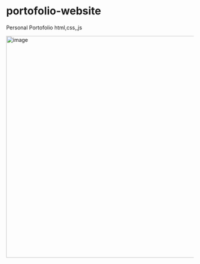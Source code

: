 # portofolio-website
Personal Portofolio html,css,,js

<img width="1344" height="594" alt="image" src="https://github.com/user-attachments/assets/a9cee6ba-02a1-461d-a9ea-4ad3a8519d23" />

